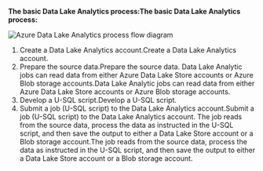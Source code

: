 <span data-ttu-id="d6856-101">**The basic Data Lake Analytics process:**</span><span class="sxs-lookup"><span data-stu-id="d6856-101">**The basic Data Lake Analytics process:**</span></span>

![Azure Data Lake Analytics process flow diagram](https://docstestmedia1.blob.core.windows.net/azure-media/includes/media/data-lake-analytics-basic-process-include/data-lake-analytics-process.png)

1. <span data-ttu-id="d6856-103">Create a Data Lake Analytics account.</span><span class="sxs-lookup"><span data-stu-id="d6856-103">Create a Data Lake Analytics account.</span></span>
2. <span data-ttu-id="d6856-104">Prepare the source data.</span><span class="sxs-lookup"><span data-stu-id="d6856-104">Prepare the source data.</span></span> <span data-ttu-id="d6856-105">Data Lake Analytic jobs can read data from either Azure Data Lake Store accounts or Azure Blob storage accounts.</span><span class="sxs-lookup"><span data-stu-id="d6856-105">Data Lake Analytic jobs can read data from either Azure Data Lake Store accounts or Azure Blob storage accounts.</span></span>   
3. <span data-ttu-id="d6856-106">Develop a U-SQL script.</span><span class="sxs-lookup"><span data-stu-id="d6856-106">Develop a U-SQL script.</span></span>
4. <span data-ttu-id="d6856-107">Submit a job (U-SQL script) to the Data Lake Analytics account.</span><span class="sxs-lookup"><span data-stu-id="d6856-107">Submit a job (U-SQL script) to the Data Lake Analytics account.</span></span> <span data-ttu-id="d6856-108">The job reads from the source data, process the data as instructed in the U-SQL script, and then save the output to either a Data Lake Store account or a Blob storage account.</span><span class="sxs-lookup"><span data-stu-id="d6856-108">The job reads from the source data, process the data as instructed in the U-SQL script, and then save the output to either a Data Lake Store account or a Blob storage account.</span></span>


